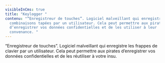 ```yaml
---
visibleInCms: true
title: "Keylogger "
contenu: "“Enregistreur de touches”. Logiciel malveillant qui enregistre les
  combinaisons tapées par un utilisateur. Cela peut permettre aux pirates
  d’enregistrer vos données confidentielles et de les utiliser à leur
  convenance. "
---
```

<!--StartFragment-->

“Enregistreur de touches”. Logiciel malveillant qui enregistre les frappes de clavier par un utilisateur. Cela peut permettre aux pirates d’enregistrer vos données confidentielles et de les réutiliser à votre insu.

<!--EndFragment-->